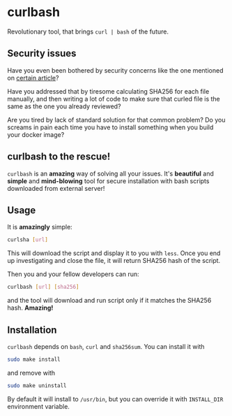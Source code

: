 # curlbash

Revolutionary tool, that brings `curl | bash` of the future.

## Security issues

Have you even been bothered by security concerns like the one mentioned on [certain article](https://www.idontplaydarts.com/2016/04/detecting-curl-pipe-bash-server-side/)?

Have you addressed that by tiresome calculating SHA256 for each file manually, and then writing a lot of code to make sure that curled file is the same as the one you already reviewed?

Are you tired by lack of standard solution for that common problem? Do you screams in pain each time you have to install something when you build your docker image?

## curlbash to the rescue!

`curlbash` is an **amazing** way of solving all your issues. It's **beautiful** and **simple** and **mind-blowing** tool for secure installation with bash scripts downloaded from external server!

## Usage

It is **amazingly** simple:

```bash
curlsha [url]
```

This will download the script and display it to you with `less`. Once you end up investigating and close the file, it will return SHA256 hash of the script.

Then you and your fellow developers can run:

```bash
curlbash [url] [sha256]
```

and the tool will download and run script only if it matches the SHA256 hash. **Amazing!**

## Installation

`curlbash` depends on `bash`, `curl` and `sha256sum`. You can install it with

```bash
sudo make install
```

and remove with

```bash
sudo make uninstall
```

By default it will install to `/usr/bin`, but you can override it with `INSTALL_DIR` environment variable.

